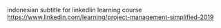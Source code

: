 indonesian subtitle for linkedlin learning course https://www.linkedin.com/learning/project-management-simplified-2019